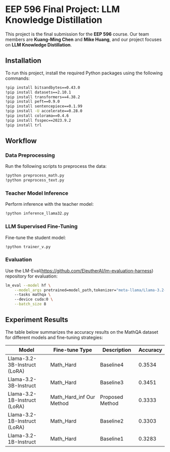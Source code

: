 # EEP 596 Final Project: LLM Knowledge Distillation

This project is the final submission for the **EEP 596** course. Our team members are **Kuang-Ming Chen** and **Mike Huang**, and our project focuses on **LLM Knowledge Distillation**.

## Installation

To run this project, install the required Python packages using the following commands:

```bash
!pip install bitsandbytes==0.43.0
!pip install datasets==2.10.1
!pip install transformers==4.38.2
!pip install peft==0.9.0
!pip install sentencepiece==0.1.99
!pip install -U accelerate==0.28.0
!pip install colorama==0.4.6
!pip install fsspec==2023.9.2
!pip install trl
```

## Workflow

### Data Preprocessing
Run the following scripts to preprocess the data:

```bash
!python preprocess_math.py
!python preprocess_text.py
```

### Teacher Model Inference
Perform inference with the teacher model:

```bash
!python inference_llama32.py
```

### LLM Supervised Fine-Tuning
Fine-tune the student model:

```bash
!python trainer_v.py
```

### Evaluation
Use the LM-Eval(https://github.com/EleutherAI/lm-evaluation-harness) repository for evaluation:

```bash
lm_eval --model hf \
    --model_args pretrained=model_path,tokenizer="meta-llama/Llama-3.2-1B-Instruct" \ 
    --tasks mathqa \ 
    --device cuda:0 \
    --batch_size 8
```

## Experiment Results

The table below summarizes the accuracy results on the MathQA dataset for different models and fine-tuning strategies:

| Model                            | Fine-tune Type              | Description           | Accuracy |
|----------------------------------|-----------------------------|-----------------------|----------|
| Llama-3.2-3B-Instruct (LoRA)     | Math_Hard         | Baseline4              | 0.3534   |
| Llama-3.2-3B-Instruct   | Math_Hard         | Baseline3              | 0.3451   |
| Llama-3.2-1B-Instruct (LoRA)     | Math_Hard_inf Our Method    | Proposed Method       | 0.3333   |
| Llama-3.2-1B-Instruct (LoRA)     | Math_Hard        | Baseline2              | 0.3303   |
| Llama-3.2-1B-Instruct   | Math_Hard        | Baseline1              | 0.3283   |

